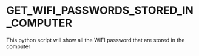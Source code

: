 # GET_WIFI_PASSWORDS_STORED_IN_COMPUTER
This python script will show all the WIFI password that are stored in the computer
